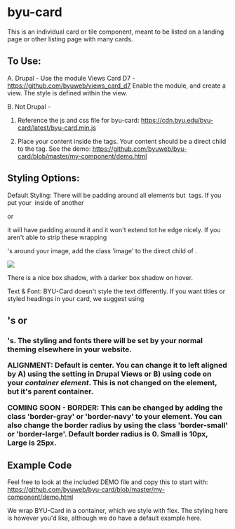 # byu-card
This is an individual card or tile component, meant to be listed on a landing page or other listing page with many cards.

To Use:
--------------------
A. Drupal - Use the module Views Card D7 - https://github.com/byuweb/views_card_d7
Enable the module, and create a view. The style is defined within the view.

B. Not Drupal - 
1. Reference the js and css file for byu-card:
https://cdn.byu.edu/byu-card/latest/byu-card.min.js

2. Place your content inside the <byu-card> tags. Your content should be a direct child to the <byu-card> tag. See the demo:
https://github.com/byuweb/byu-card/blob/master/my-component/demo.html


Styling Options:
----------------------
Default Styling:
There will be padding around all elements but <img> tags. If you put your <img> inside of another <div> or <p> it will have padding around it and it won't extend tot he edge nicely. If you aren't able to strip these wrapping <div>'s around your image, add the class 'image' to the direct child of <byu-card>.
<byu-card>
  <div class="image">
    <img src="someimage.jpg"...>
  </div>
</byu-card>

There is a nice box shadow, with a darker box shadow on hover.

Text & Font: BYU-Card doesn't style the text differently. If you want titles or styled headings in your card, we suggest using <h2>'s or <H3>'s. The styling and fonts there will be set by your normal theming elsewhere in your website.

ALIGNMENT: Default is center. You can change it to left aligned by A) using the setting in Drupal Views or B) using code on your *container element*. This is not changed on the <byu-card> element, but it's parent container.

COMING SOON -
BORDER: This can be changed by adding the class 'border-gray' or 'border-navy' to your <byu-card> element. You can also change the border radius by using the class 'border-small' or 'border-large'. Default border radius is 0. Small is 10px, Large is 25px.

Example Code
------------------------
Feel free to look at the included DEMO file and copy this to start with:
https://github.com/byuweb/byu-card/blob/master/my-component/demo.html

We wrap BYU-Card in a container, which we style with flex. The styling here is however you'd like, although we do have a default example here.
